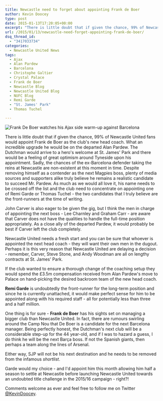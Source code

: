 ```yaml
---
title: Newcastle need to forget about appointing Frank de Boer
author: Kevin Doocey
type: post
date: 2015-01-13T17:20:05+00:00
excerpt: "There is little doubt that if given the chance, 99% of Newcastle United fans would appoint Frank de Boer as the club's new head coach. What an incredible upgrade he would be on.."
url: /2015/01/13/newcastle-need-forget-appointing-frank-de-boer/
dsq_thread_id:
  - "3417033734"
categories:
  - Newcastle United News
tags:
  - Ajax
  - Alan Pardew
  - Barcelona
  - Christophe Galtier
  - Crystal Palace
  - Frank de Boer
  - Newcastle Blog
  - Newcastle United Blog
  - NUFC Blog
  - Remi Garde
  - "St. James' Park"
  - Thomas Tuchel

---
```

![Frank De Boer watches his Ajax side warm-up against Barcelona](https://www.tynetime.com/wp-content/uploads/2015/01/Frank-De-Boer-Newcastle.jpg "De Boer - Dutchman has no intention of leaving Ajax to manage Newcastle United")

There is little doubt that if given the chance, 99% of Newcastle United fans would appoint Frank de Boer as the club's new head coach. What an incredible upgrade he would be on the departed Alan Pardew. The Dutchman would arrive to a hero's welcome at St. James' Park and there would be a feeling of great optimism around Tyneside upon his appointment. Sadly, the chances of the ex-Barcelona defender taking the reins at Newcastle are non-existent at this moment in time. Despite removing himself as a contender as the next Magpies boss, plenty of media sources and supporters alike truly believe he remains a realistic candidate to succeed Mr. Pardew. As much as we would all love it, his name needs to be crossed off the list and the club need to concentrate on appointing one of Remi Garde or Thomas Tuchel - the two candidates that I truly believe are the front-runners at the time of writing.

John Carver is also eager to be given the gig, but I think the men in charge of appointing the next boss - Lee Charnley and Graham Carr - are aware that Carver does not have the qualities to handle the full-time position appropriately. As a close ally of the departed Pardew, it would probably be best if Carver left the club completely.

Newcastle United needs a fresh start and you can be sure that whoever is appointed the next head coach - they will want their own men in the dugout. Perhaps it is this very reason that Newcastle United are delaying a decision - remember, Carver, Steve Stone, and Andy Woodman are all on lengthy contracts at St. James' Park.

If the club wanted to ensure a thorough change of the coaching setup they would spend the £3.5m compensation received from Alan Pardew's move to Palace on hand-picking the desired backroom team of the new head coach.

**Remi Garde** is undoubtedly the front-runner for the long-term position and since he is currently unattached, it would make perfect sense for him to be appointed along with his required staff - all for potentially less than three and a half million.

One thing is for sure - **Frank de Boer** has his sights set on managing a bigger club than Newcastle United. In fact, there are rumours swirling around the Camp Nou that De Boer is a candidate for the next Barcelona manager. Being perfectly honest, the Dutchman's next club will be a considerable step-up for the 44 year-old, and if I was to hazard a guess, I do think he will be the next Barça boss. If not the Spanish giants, then perhaps a team along the lines of Arsenal.

Either way, SJP will not be his next destination and he needs to be removed from the infamous _shortlist_.

Garde would my choice - and I'd appoint him this month allowing him half a season to settle at Newcastle before launching Newcastle United towards an undoubted title challenge in the 2015/16 campaign - right?!

Comments welcome as ever and feel free to follow me on Twitter [@KevinDoocey](https://twitter.com/kevindoocey).
